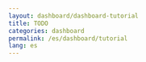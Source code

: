 ```yaml
---
layout: dashboard/dashboard-tutorial
title: TODO
categories: dashboard
permalink: /es/dashboard/tutorial
lang: es
---
```


